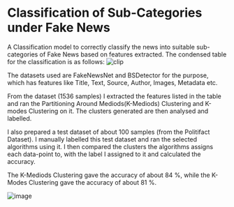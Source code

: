 # Classification of Sub-Categories under Fake News
A Classification model to correctly classify the news into suitable sub-categories of Fake News based on features extracted.
The condensed table for the classification is as follows:
![clip](https://user-images.githubusercontent.com/53210156/162459702-b03af5ca-0a3b-4655-9b64-b98d89bbaf74.PNG)

The datasets used are FakeNewsNet and BSDetector for the purpose, which has features like Title, Text, Source, Author, Images, Metadata etc. 

From the dataset (1536 samples) I extracted the features listed in the table and ran the Partitioning Around Mediods(K-Mediods) Clustering and K-modes Clustering on it. The clusters generated are then analysed and labelled.

I also prepared a test dataset of about 100 samples (from the Politifact Dataset). I manually labelled this test dataset and ran the selected algorithms using it. I then compared the clusters the algorithms assigns each data-point to, with the label I assigned to it and calculated the accuracy. 

The K-Mediods Clustering gave the accuracy of about 84 %, while the K-Modes Clustering gave the accuracy of about 81 %.

![image](https://user-images.githubusercontent.com/53210156/162462839-c2db3d20-cc9b-4a07-a79b-508ecb3016f4.png)



